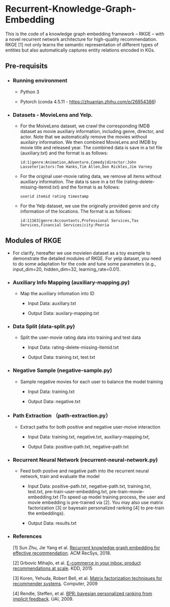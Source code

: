 # Recurrent-Knowledge-Graph-Embedding
This is the code of a knowledge graph embedding framework – RKGE – with a novel recurrent network architecture for high-quality recommendation. RKGE [1] not only learns the semantic representation of different types of entities but also automatically captures entity relations encoded in KGs.


## Pre-requisits

- ### Running environment

  - Python 3
  
  - Pytorch (conda 4.5.11 - https://zhuanlan.zhihu.com/p/26854386)
  

- ### Datasets - MovieLens and Yelp. 

  - For the MoiveLens dataset, we crawl the corresponding IMDB dataset as movie auxiliary information, including genre, director, and actor. Note that we automatically remove the movies without auxilairy information. We then combined MovieLens and IMDB by movie title and released year. The combined data is save in a txt file (auxiliary.txt) and the format is as follows:

    ```
    id:1|genre:Animation,Adventure,Comedy|director:John Lasseter|actors:Tom Hanks,Tim Allen,Don Rickles,Jim Varney
    ```

  - For the original user-movie rating data, we remove all items without auxiliary information. The data is save in a txt file (rating-delete-missing-itemid.txt) and the format is as follows:

    ```
    userid itemid rating timestamp
    ```

   - For the Yelp dataset, we use the originally provided genre and city information of the locations. The format is as follows:

      ```
      id:11163|genre:Accountants,Professional Services,Tax Services,Financial Services|city:Peoria
      ```

## Modules of RKGE

  - For clarify, hereafter we use movielen dataset as a toy example to demonstrate the detailed modules of RKGE. For yelp dataset, you need to do some adaptation for the code and tune some parameters (e.g., input_dim=20, hidden_dim=32, learning_rate=0.01). 

  - ### Auxiliary Info Mapping (auxiliary-mapping.py)
    
    - Map the auxiliary infomation into ID
    
      - Input Data: auxiliary.txt
    
      - Output Data: auxilary-mapping.txt
    

  - ### Data Split (data-split.py)
  
    - Split the user-movie rating data into training and test data

      - Input Data: rating-delete-missing-itemid.txt

      - Output Data: training.txt, test.txt


  - ### Negative Sample (negative-sample.py)
  
    - Sample negative movies for each user to balance the model training 
  
      - Input Data: training.txt

      - Output Data: negative.txt


  - ### Path Extraction （path-extraction.py）
  
    - Extract paths for both positive and negative user-moive interaction
    
      - Input Data: training.txt, negative.txt, auxiliary-mapping.txt,
      
      - Output Data: positive-path.txt, negative-path.txt
      
  
  - ### Recurrent Neural Network (recurrent-neural-network.py)
  
    - Feed both postive and negative path into the recurrent neural network, train and evaluate the model
    
      - Input Data: positive-path.txt, negative-path.txt, training.txt, test.txt, pre-train-user-embedding.txt, pre-train-movie-embedding.txt (To speed up model training process, the user and movie embedding is pre-trained via [2]. You may also use matrix factorization [3] or bayesain personalized ranking [4] to pre-train the embeddings). 
      
      - Output Data: results.txt
      
      
  - ### References
    
    [1] Sun Zhu, Jie Yang et al. [Recurrent knowledge graph embedding for effective recommendation](http://sunzhuntu.wixsite.com/summer). ACM RecSys, 2018.               
        
       
    [2] Grbovic Mihajlo, et al. [E-commerce in your inbox: product recommendations at scale](https://arxiv.org/pdf/1606.07154.pdf). KDD, 2015
    
    
    [3] Koren, Yehuda, Robert Bell, et al. [Matrix factorization techniques for recommender systems](https://datajobs.com/data-science-repo/Recommender-Systems-[Netflix].pdf). Computer, 2009
    
    [4] Rendle, Steffen, et al. [BPR: bayesian personalized ranking from implicit feedback](https://arxiv.org/pdf/1205.2618.pdf). UAI, 2009.
